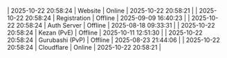 | 2025-10-22 20:58:24 | Website | Online | 2025-10-22 20:58:21 |
| 2025-10-22 20:58:24 | Registration | Offline | 2025-09-09 16:40:23 |
| 2025-10-22 20:58:24 | Auth Server | Offline | 2025-08-18 09:33:31 |
| 2025-10-22 20:58:24 | Kezan (PvE) | Offline | 2025-10-11 12:51:30 |
| 2025-10-22 20:58:24 | Gurubashi (PvP) | Offline | 2025-08-23 21:44:06 |
| 2025-10-22 20:58:24 | Cloudflare | Online | 2025-10-22 20:58:21 |
